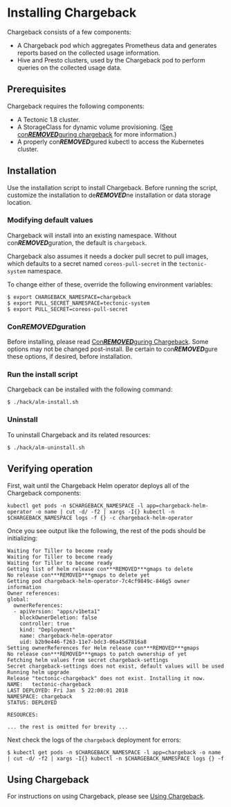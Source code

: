 # Installing Chargeback

Chargeback consists of a few components:

- A Chargeback pod which aggregates Prometheus data and generates reports based
  on the collected usage information.
- Hive and Presto clusters, used by the Chargeback pod to perform queries on the
  collected usage data.

## Prerequisites

Chargeback requires the following components:

- A Tectonic 1.8 cluster.
- A StorageClass for dynamic volume provisioning. ([See con***REMOVED***guring chargeback][con***REMOVED***guring-chargeback] for more information.)
- A properly con***REMOVED***gured kubectl to access the Kubernetes cluster.

## Installation

Use the installation script to install Chargeback. Before running the script, customize the installation to de***REMOVED***ne installation or data storage location.

### Modifying default values

Chargeback will install into an existing namespace. Without con***REMOVED***guration, the
default is `chargeback`.

Chargeback also assumes it needs a docker pull secret to pull images, which
defaults to a secret named `coreos-pull-secret` in the `tectonic-system`
namespace.

To change either of these, override the following environment variables:

```
$ export CHARGEBACK_NAMESPACE=chargeback
$ export PULL_SECRET_NAMESPACE=tectonic-system
$ export PULL_SECRET=coreos-pull-secret
```

### Con***REMOVED***guration

Before installing, please read [Con***REMOVED***guring Chargeback][con***REMOVED***guring-chargeback].
Some options may not be changed post-install. Be certain to con***REMOVED***gure these options, if desired, before installation.

### Run the install script

Chargeback can be installed with the following command:

```
$ ./hack/alm-install.sh
```

### Uninstall

To uninstall Chargeback and its related resources:

```
$ ./hack/alm-uninstall.sh
```

## Verifying operation

First, wait until the Chargeback Helm operator deploys all of the Chargeback components:

```
kubectl get pods -n $CHARGEBACK_NAMESPACE -l app=chargeback-helm-operator -o name | cut -d/ -f2 | xargs -I{} kubectl -n $CHARGEBACK_NAMESPACE logs -f {} -c chargeback-helm-operator
```

Once you see output like the following, the rest of the pods should be initializing:

```
Waiting for Tiller to become ready
Waiting for Tiller to become ready
Waiting for Tiller to become ready
Getting list of helm release con***REMOVED***gmaps to delete
No release con***REMOVED***gmaps to delete yet
Getting pod chargeback-helm-operator-7c4cf9849c-846g5 owner information
Owner references:
global:
  ownerReferences:
  - apiVersion: "apps/v1beta1"
    blockOwnerDeletion: false
    controller: true
    kind: "Deployment"
    name: chargeback-helm-operator
    uid: b2b9e446-f263-11e7-bdc3-06a45d7816a8
Setting ownerReferences for Helm release con***REMOVED***gmaps
No release con***REMOVED***gmaps to patch ownership of yet
Fetching helm values from secret chargeback-settings
Secret chargeback-settings does not exist, default values will be used
Running helm upgrade
Release "tectonic-chargeback" does not exist. Installing it now.
NAME:   tectonic-chargeback
LAST DEPLOYED: Fri Jan  5 22:00:01 2018
NAMESPACE: chargeback
STATUS: DEPLOYED

RESOURCES:

... the rest is omitted for brevity ...
```

Next check the logs of the `chargeback` deployment for errors:

```
$ kubectl get pods -n $CHARGEBACK_NAMESPACE -l app=chargeback -o name | cut -d/ -f2 | xargs -I{} kubectl -n $CHARGEBACK_NAMESPACE logs {} -f
```

## Using Chargeback

For instructions on using Chargeback, please see [Using Chargeback][using-chargeback].


[using-chargeback]: using-chargeback.md
[con***REMOVED***guring-chargeback]: chargeback-con***REMOVED***g.md
